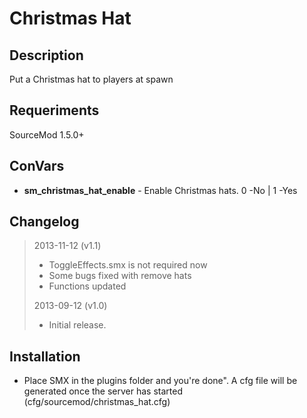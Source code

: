 # Christmas Hat

## Description

Put a Christmas hat to players at spawn

## Requeriments

SourceMod 1.5.0+<br />

## ConVars

* **sm_christmas_hat_enable** - Enable Christmas hats. 0 -No | 1 -Yes

## Changelog
> 2013-11-12 (v1.1)
> 
> * ToggleEffects.smx is not required now
> * Some bugs fixed with remove hats
> * Functions updated
>
> 2013-09-12 (v1.0)
> 
> * Initial release.

## Installation

* Place SMX in the plugins folder and you're done". A cfg file will be generated once the server has started (cfg/sourcemod/christmas_hat.cfg)
